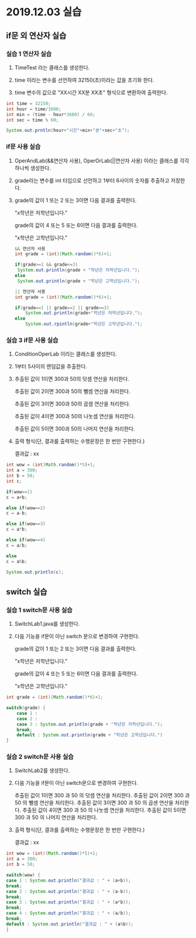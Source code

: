 # 2019.12.03 실습

## if문 외 연산자 실습

### 실습 1 연산자 실습

1. TimeTest 라는 클래스를 생성한다.

2. time 이라는 변수를 선언하여 32150(초)이라는 값을 초기화 한다.
3. time 변수의 값으로 "XX시간 XX분 XX초" 형식으로 변환하여 출력한다.

```java
int time = 32150;
int hour = time/3600;
int min = (time - hour*3600) / 60;
int sec = time % 60;

System.out.prntln(hour+"시간"+min+"분"+sec+"초");
```



### if문 사용 실습

1. OperAndLab(&&연산자 사용), OperOrLab(||연산자 사용) 이라는 클래스를 각각 하나씩 생성한다.

2. grade라는 변수를 int 타입으로 선언하고 1부터 6사이의 숫자를 추출하고 저장한다.

3. grade의 값이 1 또는 2 또는 3이면 다음 결과를 출력한다.

   "x학년은 저학년입니다."

   grade의 값이 4 또는 5 또는 6이면 다음 결과를 출력한다.

   "x학년은 고학년입니다."

   ```java
   && 연산자 사용
   int grade = (int)(Math.random()*6)+1;
   
   if(grade>=1 && grade<=3)
   	System.out.println(grade + "학년은 저학년입니다.");
   else
   	System.out.println(grade + "학년은 고학년입니다.");
   
   || 연산자 사용
   int grade = (int)(Math.random()*6)+1;
   
   if(grade==1 || grade==2 || grade==3)
       System.out.println(grade+"학년은 저학년입니다.");
   else
       System.out.rpintln(grade+"학년은 고학년입니다.");
   ```

   

### 실습 3 if문 사용 실습

1. ConditionOperLab 이라는 클래스를 생성한다.

2. 1부터 5사이의 랜덤값을 추출한다.

3. 추출된 값이 1이면 300과 50의 덧셈 연산을 처리한다.

   추출된 값이 2이면 300과 50의 뺄셈 연산을 처리한다.

   추출된 값이 3이면 300과 50의 곱셈 연산을 처리한다.

   추출된 값이 4이면 300과 50의 나눗셈 연산을 처리한다.

   추출된 값이 5이면 300과 50의 나머지 연산을 처리한다.

4. 출력 형식(단, 결과를 출력하는 수행문장은 한 번만 구현한다.)

   결과값 : xx

```java
int wow = (int)Math.random()*5)+1;
int a = 300;
int b = 50;
int c;

if(wow==1)
c = a+b;

else if(wow==2)
c = a-b;

else if(wow==3)
c = a*b;

else if(wow==4)
c = a/b;

else
c = a%b;

System.out.println(c);
```

## switch 실습

### 실습 1 switch문 사용 실습

1. SwitchLab1.java를 생성한다.

2. 다음 기능을 if문이 아닌 switch 문으로 변경하여 구현한다.

   grade의 값이 1 또는 2 또는 3이면 다음 결과를 출력한다.

   "x학년은 저학년입니다."

   grade의 값이 4 또는 5 또는 6이면 다음 결과를 출력한다.

   "x학년은 고학년입니다."

```java
int grade = (int)(Math.random()*6)+1;

switch(grade) {
	case 1 :
	case 2 :
	case 3 : System.out.println(grade + "학년은 저학년입니다.");
	break;
	default : System.out.println(grade + "학년은 고학년입니다.")
}
```

### 실습 2 switch문 사용 실습

1. SwitchLab2를 생성한다.

2. 다음 기능을 if문이 아닌 switch문으로 변경하여 구현한다.

   추출된 값이 1이면 300 과 50 의 덧셈 연산을 처리한다.
   추출된 값이 2이면 300 과 50 의 뺄셈 연산을 처리한다.
   추출된 값이 3이면 300 과 50 의 곱센 연산을 처리한다.
   추출된 값이 4이면 300 과 50 의 나눗셈 연산을 처리한다.
   추출된 값이 5이면 300 과 50 의 나머지 연산을 처리한다.

3. 출력 형식(단, 결과를 출력하는 수행문장은 한 번만 구현한다.)

   결과값 : xx

```java
int wow = (int)(Math.random()*5)+1;
int a = 300;
int b = 50;

switch(wow) {
case 1 : System.out.println("결과값 : " + (a+b));
break;
case 2 : System.out.println("결과값 : " + (a-b));
break;
case 3 : System.out.println("결과값 : " + (a*b));
break;
case 4 : System.out.println("결과값 : " + (a/b));
break;
default : System.out.println("결과값 : " + (a%b));
}
```

